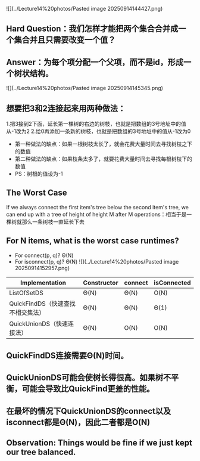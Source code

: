 ![](../Lecture14%20photos/Pasted image 20250914144427.png)
## Hard Question：我们怎样才能把两个集合合并成一个集合并且只需要改变一个值？

## Answer：为每个项分配一个父项，而不是id，形成一个树状结构。
![](../Lecture14%20photos/Pasted image 20250914145345.png)

## 想要把3和2连接起来用两种做法：
1.把3接到2下面，延长第一棵树的右边的树枝，也就是把数组的3号地址中的值从-1改为2
2.给0再添加一条新的树枝，也就是把数组的3号地址中的值从-1改为0
- 第一种做法的缺点：如果一根树枝太长了，就会花费大量时间去寻找树枝之下的数值
- 第二种做法的缺点：如果枝条太多了，就要花费大量时间去寻找每根树枝下的数值
- PS：树根的值设为-1

## The Worst Case
If we always connect the first item's tree below the second item's tree, we can end up with a tree of height of height M after M operations：相当于是一棵树就那么一条树枝一直延长下去

## For N items, what is the worst case runtimes?
- For connect(p, q)?  Θ(N)
- For isconnect(p, q)? Θ(N)
![](../Lecture14%20photos/Pasted image 20250914152957.png)

| Implementation         | Constructor | connect | isConnected |
| ---------------------- | ----------- | ------- | ----------- |
| ListOfSetDS            | Θ(N)        | Θ(N)    | O(N)        |
| QuickFindDS（快速查找不相交集法） | Θ(N)        | Θ(N)    | Θ(1)        |
| QuickUnionDS（快速连接法）    | Θ(N)        | O(N)    | O(N)        |

## QuickFindDS连接需要Θ(N)时间。

## QuickUnionDS可能会使树长得很高。如果树不平衡，可能会导致比QuickFind更差的性能。

## 在最坏的情况下QuickUnionDS的connect以及isconnect都是Θ(N)，因此二者都是O(N)

## Observation: Things would be fine if we just kept our tree balanced.
